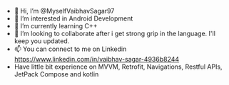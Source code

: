 - 👋 Hi, I’m @MyselfVaibhavSagar97
- 👀 I’m interested in Android Development
- 🌱 I’m currently learning C++ 
- 💞️ I’m looking to collaborate after i get strong grip in the language. I'll keep you updated.
- 📫 You can connect to me on Linkedin https://www.linkedin.com/in/vaibhav-sagar-4936b8244
- Have little bit experience on MVVM, Retrofit, Navigations, Restful APIs, JetPack Compose and kotlin
